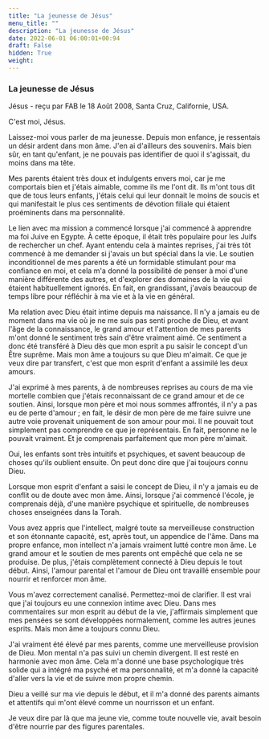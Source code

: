 ```yaml
---
title: "La jeunesse de Jésus"
menu_title: ""
description: "La jeunesse de Jésus"
date: 2022-06-01 06:00:01+00:94
draft: False
hidden: True
weight:
---
```

### La jeunesse de Jésus

Jésus - reçu par FAB le 18 Août 2008, Santa Cruz, Californie, USA.

C'est moi, Jésus.

Laissez-moi vous parler de ma jeunesse. Depuis mon enfance, je ressentais un désir ardent dans mon âme. J'en ai d'ailleurs des souvenirs. Mais bien sûr, en tant qu'enfant, je ne pouvais pas identifier de quoi il s'agissait, du moins dans ma tête.

Mes parents étaient très doux et indulgents envers moi, car je me comportais bien et j'étais aimable, comme ils me l'ont dit. Ils m'ont tous dit que de tous leurs enfants, j'étais celui qui leur donnait le moins de soucis et qui manifestait le plus ces sentiments de dévotion filiale qui étaient proéminents dans ma personnalité.

Le lien avec ma mission a commencé lorsque j'ai commencé à apprendre ma foi Juive en Egypte. À cette époque, il était très populaire pour les Juifs de rechercher un chef. Ayant entendu cela à maintes reprises, j'ai très tôt commencé à me demander si j'avais un but spécial dans la vie. Le soutien inconditionnel de mes parents a été un formidable stimulant pour ma confiance en moi, et cela m'a donné la possibilité de penser à moi d'une manière différente des autres, et d'explorer des domaines de la vie qui étaient habituellement ignorés. En fait, en grandissant, j'avais beaucoup de temps libre pour réfléchir à ma vie et à la vie en général.

Ma relation avec Dieu était intime depuis ma naissance. Il n'y a jamais eu de moment dans ma vie où je ne me suis pas senti proche de Dieu, et avant l'âge de la connaissance, le grand amour et l'attention de mes parents m'ont donné le sentiment très sain d'être vraiment aimé. Ce sentiment a donc été transféré à Dieu dès que mon esprit a pu saisir le concept d'un Être suprême. Mais mon âme a toujours su que Dieu m'aimait. Ce que je veux dire par transfert, c'est que mon esprit d'enfant a assimilé les deux amours.

J'ai exprimé à mes parents, à de nombreuses reprises au cours de ma vie mortelle combien que j'étais reconnaissant de ce grand amour et de ce soutien. Ainsi, lorsque mon père et moi nous sommes affrontés, il n'y a pas eu de perte d'amour ; en fait, le désir de mon père de me faire suivre une autre voie provenait uniquement de son amour pour moi. Il ne pouvait tout simplement pas comprendre ce que je représentais. En fait, personne ne le pouvait vraiment. Et je comprenais parfaitement que mon père m'aimait.

Oui, les enfants sont très intuitifs et psychiques, et savent beaucoup de choses qu'ils oublient ensuite. On peut donc dire que j'ai toujours connu Dieu.

Lorsque mon esprit d'enfant a saisi le concept de Dieu, il n'y a jamais eu de conflit ou de doute avec mon âme. Ainsi, lorsque j'ai commencé l'école, je comprenais déjà, d'une manière psychique et spirituelle, de nombreuses choses enseignées dans la Torah.

Vous avez appris que l'intellect, malgré toute sa merveilleuse construction et son étonnante capacité, est, après tout, un appendice de l'âme. Dans ma propre enfance, mon intellect n'a jamais vraiment lutté contre mon âme. Le grand amour et le soutien de mes parents ont empêché que cela ne se produise. De plus, j'étais complètement connecté à Dieu depuis le tout début. Ainsi, l'amour parental et l'amour de Dieu ont travaillé ensemble pour nourrir et renforcer mon âme.

Vous m'avez correctement canalisé. Permettez-moi de clarifier. Il est vrai que j'ai toujours eu une connexion intime avec Dieu. Dans mes commentaires sur mon esprit au début de la vie, j'affirmais simplement que mes pensées se sont développées normalement, comme les autres jeunes esprits. Mais mon âme a toujours connu Dieu.

J'ai vraiment été élevé par mes parents, comme une merveilleuse provision de Dieu. Mon mental n'a pas suivi un chemin divergent. Il est resté en harmonie avec mon âme. Cela m'a donné une base psychologique très solide qui a intégré ma psyché et ma personnalité, et m'a donné la capacité d'aller vers la vie et de suivre mon propre chemin.

Dieu a veillé sur ma vie depuis le début, et il m'a donné des parents aimants et attentifs qui m'ont élevé comme un nourrisson et un enfant.

Je veux dire par là que ma jeune vie, comme toute nouvelle vie, avait besoin d'être nourrie par des figures parentales.
